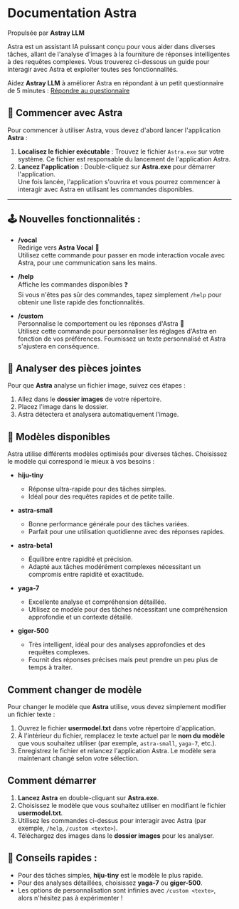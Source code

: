 # Documentation Astra  
Propulsée par **Astray LLM**  

Astra est un assistant IA puissant conçu pour vous aider dans diverses tâches, allant de l'analyse d'images à la fourniture de réponses intelligentes à des requêtes complexes. Vous trouverez ci-dessous un guide pour interagir avec Astra et exploiter toutes ses fonctionnalités.

Aidez **Astray LLM** à améliorer Astra en répondant à un petit questionnaire de 5 minutes :
[Répondre au questionnaire](https://form.typeform.com/to/xIoFD7Pm)

## 🚀 Commencer avec Astra

Pour commencer à utiliser Astra, vous devez d'abord lancer l'application **Astra** :

1. **Localisez le fichier exécutable** : Trouvez le fichier `Astra.exe` sur votre système. Ce fichier est responsable du lancement de l'application Astra.
2. **Lancez l'application** : Double-cliquez sur **Astra.exe** pour démarrer l'application.  
   Une fois lancée, l'application s'ouvrira et vous pourrez commencer à interagir avec Astra en utilisant les commandes disponibles.

---

## 🕹️ Nouvelles fonctionnalités :

- **/vocal**  
  Redirige vers **Astra Vocal** 🎤  
  Utilisez cette commande pour passer en mode interaction vocale avec Astra, pour une communication sans les mains.

- **/help**  
  Affiche les commandes disponibles ❓  
  Si vous n'êtes pas sûr des commandes, tapez simplement `/help` pour obtenir une liste rapide des fonctionnalités.

- **/custom <texte>**  
  Personnalise le comportement ou les réponses d'Astra 👾  
  Utilisez cette commande pour personnaliser les réglages d'Astra en fonction de vos préférences. Fournissez un texte personnalisé et Astra s'ajustera en conséquence.

## 📁 Analyser des pièces jointes

Pour que **Astra** analyse un fichier image, suivez ces étapes :
1. Allez dans le **dossier images** de votre répertoire.
2. Placez l'image dans le dossier.
3. Astra détectera et analysera automatiquement l'image.

## 🔧 Modèles disponibles

Astra utilise différents modèles optimisés pour diverses tâches. Choisissez le modèle qui correspond le mieux à vos besoins :

- **hiju-tiny**  
  - Réponse ultra-rapide pour des tâches simples.  
  - Idéal pour des requêtes rapides et de petite taille.

- **astra-small**  
  - Bonne performance générale pour des tâches variées.  
  - Parfait pour une utilisation quotidienne avec des réponses rapides.

- **astra-beta1**  
  - Équilibre entre rapidité et précision.  
  - Adapté aux tâches modérément complexes nécessitant un compromis entre rapidité et exactitude.

- **yaga-7**  
  - Excellente analyse et compréhension détaillée.  
  - Utilisez ce modèle pour des tâches nécessitant une compréhension approfondie et un contexte détaillé.

- **giger-500**  
  - Très intelligent, idéal pour des analyses approfondies et des requêtes complexes.  
  - Fournit des réponses précises mais peut prendre un peu plus de temps à traiter.

## Comment changer de modèle

Pour changer le modèle que **Astra** utilise, vous devez simplement modifier un fichier texte :

1. Ouvrez le fichier **usermodel.txt** dans votre répertoire d'application.
2. À l'intérieur du fichier, remplacez le texte actuel par le **nom du modèle** que vous souhaitez utiliser (par exemple, `astra-small`, `yaga-7`, etc.).
3. Enregistrez le fichier et relancez l'application Astra. Le modèle sera maintenant changé selon votre sélection.

## Comment démarrer
1. **Lancez Astra** en double-cliquant sur **Astra.exe**.
2. Choisissez le modèle que vous souhaitez utiliser en modifiant le fichier **usermodel.txt**.
3. Utilisez les commandes ci-dessus pour interagir avec Astra (par exemple, `/help`, `/custom <texte>`).
4. Téléchargez des images dans le **dossier images** pour les analyser.

## 🚀 Conseils rapides :
- Pour des tâches simples, **hiju-tiny** est le modèle le plus rapide.
- Pour des analyses détaillées, choisissez **yaga-7** ou **giger-500**.
- Les options de personnalisation sont infinies avec `/custom <texte>`, alors n'hésitez pas à expérimenter !
